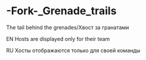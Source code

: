 # -Fork-_Grenade_trails
The tail behind the grenades/Хвост за гранатами

EN
Hosts are displayed only for their team

RU
Хосты отображаются только для своей команды
